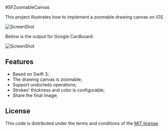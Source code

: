 #SFZoomableCanvas


This project illustrates how to implement a zoomable drawing canvas on iOS

![ScreenShot](https://raw.github.com/JagieChen/SFZoomableCanvas/master/IMG_0799.PNG)

Bellow is the output for Google Cardboard:

![ScreenShot](https://raw.github.com/JagieChen/SFZoomableCanvas/master/IMG_0800.PNG)

## Features

* Based on Swift 3;
* The drawing canvas is zoomable;
* Support undo/redo operations;
* Strokes' thickness and color is configurable;
* Share the final image;

## License

This code is distributed under the terms and conditions of the [MIT license](LICENSE).

    
    
    
